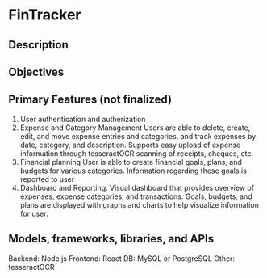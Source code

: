 # FinTracker

## Description

## Objectives

## Primary Features (not finalized)
1. User authentication and autherization
2. Expense and Category Management
   Users are able to delete, create, edit, and move expense entries and categories, and track expenses by date, category, and description. Supports easy upload of expense information through tesseractOCR scanning of receipts, cheques, etc.
3. Financial planning
   User is able to create financial goals, plans, and budgets for various categories. Information regarding these goals is reported to user
4. Dashboard and Reporting:
   Visual dashboard that provides overview of expenses, expense categories, and transactions.  Goals, budgets, and plans are displayed with graphs and charts to help visualize information for user. 

## Models, frameworks, libraries, and APIs
Backend: Node.js
Frontend: React
DB: MySQL or PostgreSQL
Other: tesseractOCR

